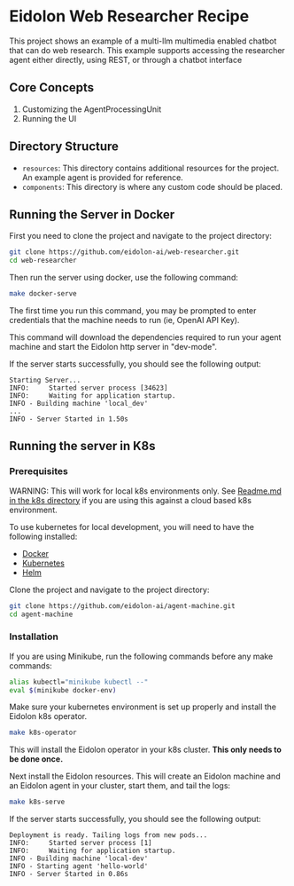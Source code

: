 # Eidolon Web Researcher Recipe

This project shows an example of a multi-llm multimedia enabled chatbot that can do web research. This example supports accessing
the researcher agent either directly, using REST, or through a chatbot interface

## Core Concepts
1. Customizing the AgentProcessingUnit
2. Running the UI

## Directory Structure

- `resources`: This directory contains additional resources for the project. An example agent is provided for reference.
- `components`: This directory is where any custom code should be placed.

## Running the Server in Docker

First you need to clone the project and navigate to the project directory:

```bash
git clone https://github.com/eidolon-ai/web-researcher.git
cd web-researcher
```

Then run the server using docker, use the following command:

```bash
make docker-serve
```

The first time you run this command, you may be prompted to enter credentials that the machine needs 
to run (ie, OpenAI API Key).

This command will download the dependencies required to run your agent machine and start the Eidolon http server in
"dev-mode".

If the server starts successfully, you should see the following output:

```
Starting Server...
INFO:     Started server process [34623]
INFO:     Waiting for application startup.
INFO - Building machine 'local_dev'
...
INFO - Server Started in 1.50s
```

## Running the server in K8s

### Prerequisites

WARNING: This will work for local k8s environments only. See [Readme.md in the k8s directory](./k8s/Readme.md) if you are using this against a cloud based k8s environment.

To use kubernetes for local development, you will need to have the following installed:

- [Docker](https://docs.docker.com/get-docker/)
- [Kubernetes](https://kubernetes.io/docs/tasks/tools/)
- [Helm](https://helm.sh/docs/intro/install/)

Clone the project and navigate to the project directory:

```bash
git clone https://github.com/eidolon-ai/agent-machine.git
cd agent-machine
```

### Installation

If you are using Minikube, run the following commands before any make commands:

```bash
alias kubectl="minikube kubectl --"
eval $(minikube docker-env)
```

Make sure your kubernetes environment is set up properly and install the Eidolon k8s operator.

```bash
make k8s-operator
```

This will install the Eidolon operator in your k8s cluster. **This only needs to be done once.**

Next install the Eidolon resources. This will create an Eidolon machine and an Eidolon agent in your cluster, start them, and tail the logs:

```bash
make k8s-serve
```

If the server starts successfully, you should see the following output:

```
Deployment is ready. Tailing logs from new pods...
INFO:     Started server process [1]
INFO:     Waiting for application startup.
INFO - Building machine 'local-dev'
INFO - Starting agent 'hello-world'
INFO - Server Started in 0.86s
```
